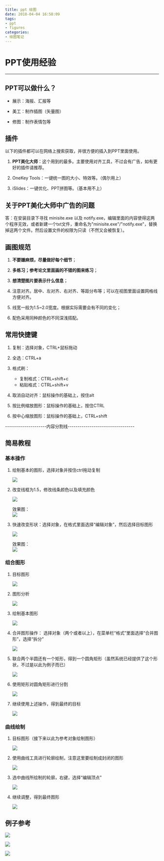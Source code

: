 ```yaml
---
title: ppt 绘图
date: 2018-04-04 16:58:09
tags: 
- ppt
- figures
categories:
- 绘图笔记
---
```


# PPT使用经验

---

## PPT可以做什么？

* 展示：海报、汇报等

* 美工：制作插图（矢量图）

* 修图：制作表情包等
<!-- more -->
## 插件

以下的插件都可以在网络上搜索获取，并很方便的插入到PPT里面使用。

1. **PPT美化大师**：这个用到的最多。主要使用对齐工具，不过会有广告，如有更好的插件请推荐。

2. OneKey Tools：一键统一图的大小、特效等。（偶尔用上）

3. iSlides：一键优化、PPT拼图等。（基本用不上）

## 关于PPT美化大师中广告的问题

答：在安装目录下寻找 minisite.exe 以及 notify.exe，编辑里面的内容使得这两个程序无效，或者新建一个txt文件，重命名为"minisite.exe"/"notify.exe"，替换掉这两个文件。然后设置文件的权限为只读（不然又会被恢复）。

## 画图规范

1. **不要嫌麻烦，尽量做好每个细节**；

2. **多练习；参考论文里面画的不错的图来练习**；

3. **想清楚图片要表示什么信息**；

4. 注意对齐。居中、左对齐、右对齐、等距分布等；可以在视图里面设置网格线方便对齐。

5. 线宽一般为1.5~2.0宽度。根据实际需要会有不同的变化；

6. 配色采用同种颜色的不同深浅搭配。

## 常用快捷键

1. 复制：选择对象，CTRL+鼠标拖动

2. 全选：CTRL+a

3. 格式刷：

   * 复制格式：CTRL+shift+c
   * 粘贴格式：CTRL+shift+v

4. 取消自动对齐：鼠标操作的基础上，按住alt

5. 按比例缩放图形：鼠标操作的基础上，按住CTRL

6. 按中心缩放图形：鼠标操作的基础上，CTRL+shift

---------------------内容分割线----------------------------------

## 简易教程

### 基本操作

1. 绘制基本的图形，选择对象并按住ctrl拖动复制

   ![](ppt-draw/01.png)

2. 改变线框为1.5，修改线条颜色以及填充颜色

   ![](ppt-draw/02.png)

   效果图：  
    ![](ppt-draw/03.png)

3. 快速改变形状：选择对象，在格式里面选择“编辑对象”，然后选择目标图形

   ![](ppt-draw/04.png)

   效果图：  
    ![](ppt-draw/05.png)

### 组合图形

1. 目标图形

   ![](ppt-draw/06.png)

2. 图形分析

   ![](ppt-draw/07.png)

3. 绘制基本图形

   ![](ppt-draw/08.png)

4. 合并图形操作： 选择对象（两个或者以上），在菜单栏“格式”里面选择“合并图形”，选择“拆分”

   ![](ppt-draw/09.png)

5. 联合两个半圆还有一个矩形，得到一个圆角矩形（虽然系统已经提供了这个形状，不过是以此为例子而已）

   ![](ppt-draw/10.png)

6. 使用矩形对圆角矩形进行分割

   ![](ppt-draw/11.png)

7. 继续使用上述操作，得到最终的目标

   ![](ppt-draw/06.png)

### 曲线绘制

1. 目标图形（接下来以此为参考对象绘制图形）

   ![](ppt-draw/12.png)

2. 使用曲线工具进行轮廓绘制，注意这里要绘制成封闭的图形

   ![](ppt-draw/13.png)

3. 选中曲线所绘制的轮廓，右键，选择“编辑顶点”

   ![](ppt-draw/14.png)

4. 继续调整，得到最终图形

   ![](ppt-draw/15.png)

## 例子参考

   ![](ppt-draw/16.png)

   ![](ppt-draw/17.png)

   ![](ppt-draw/18.png)




